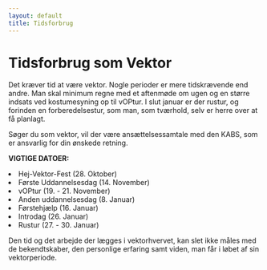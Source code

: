 ```yaml
---
layout: default
title: Tidsforbrug
---
```


<h1>Tidsforbrug som Vektor</h1>

<div id="poster-image" style="background-image: url('/static/img/tidsforbrug.jpg');">
</div>

<p>
Det kræver tid at være vektor. 
Nogle perioder er mere tidskrævende end andre. 
Man skal minimum regne med et aftenmøde om ugen og en større indsats ved kostumesyning op til vOPtur.
I slut januar er der rustur, og forinden en forberedelsestur, som man, som tværhold, selv er herre over at få planlagt.
</p>

<p>
Søger du som vektor, vil der være ansættelsessamtale med den KABS, som er ansvarlig for din ønskede retning.
</p>


<p>
<b>VIGTIGE DATOER:</b>
</p>

<li>Hej-Vektor-Fest (28. Oktober)</li>
<li>Første Uddannelsesdag (14. November)</li>
<li>vOPtur (19. - 21. November)</li>
<li>Anden uddannelsesdag (8. Januar)</li>
<li>Førstehjælp (16. Januar)</li>
<li>Introdag (26. Januar) </li>
<li>Rustur (27. - 30. Januar)</li>

<p>
Den tid og det arbejde der lægges i vektorhvervet, kan slet ikke måles med de bekendtskaber, den personlige erfaring samt viden, man får i løbet af sin vektorperiode.
</p>
